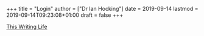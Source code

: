 +++
title = "Login"
author = ["Dr Ian Hocking"]
date = 2019-09-14
lastmod = 2019-09-14T09:23:08+01:00
draft = false
+++

[This Writing Life](http://ianhocking.com/wordpress/wp-admin/index.php)
